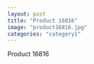 ```yaml
---
layout: post
title: "Product 16816"
image: "product16816.jpg"
categories: "category1"
---
```

Product 16816
